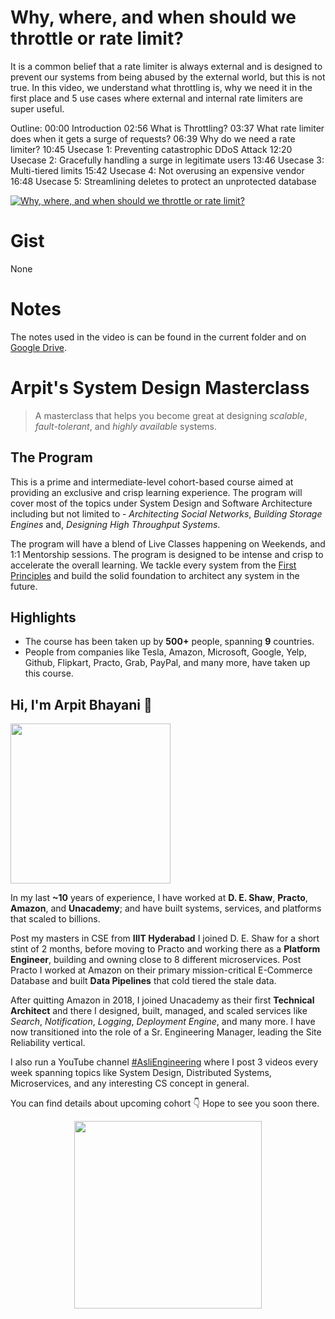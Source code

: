 Why, where, and when should we throttle or rate limit?
===

It is a common belief that a rate limiter is always external and is designed to prevent our systems from being abused by the external world, but this is not true. In this video, we understand what throttling is, why we need it in the first place and 5 use cases where external and internal rate limiters are super useful.

Outline:
00:00 Introduction
02:56 What is Throttling?
03:37 What rate limiter does when it gets a surge of requests?
06:39 Why do we need a rate limiter?
10:45 Usecase 1: Preventing catastrophic DDoS Attack
12:20 Usecase 2: Gracefully handling a surge in legitimate users
13:46 Usecase 3: Multi-tiered limits
15:42 Usecase 4: Not overusing an expensive vendor
16:48 Usecase 5: Streamlining deletes to protect an unprotected database

[![Why, where, and when should we throttle or rate limit?](https://i.ytimg.com/vi/CW4gVlU0xtU/mqdefault.jpg)](https://www.youtube.com/watch?v=CW4gVlU0xtU)

# Gist

None

# Notes

The notes used in the video is can be found in the current folder and on [Google Drive](None).

# Arpit's System Design Masterclass

> A masterclass that helps you become great at designing _scalable_, _fault-tolerant_, and _highly available_ systems.

## The Program

This is a prime and intermediate-level cohort-based course aimed at providing an exclusive and crisp learning experience. The program will cover most of the topics under System Design and Software Architecture including but not limited to - _Architecting Social Networks_, _Building Storage Engines_ and, _Designing High Throughput Systems_.

The program will have a blend of Live Classes happening on Weekends, and 1:1 Mentorship sessions. The program is designed to be intense and crisp to accelerate the overall learning. We tackle every system from the [First Principles](https://en.wikipedia.org/wiki/First_principle) and build the solid foundation to architect any system in the future.


## Highlights

 - The course has been taken up by __500+__ people, spanning __9__ countries.
 - People from companies like Tesla, Amazon, Microsoft, Google, Yelp, Github, Flipkart, Practo, Grab, PayPal, and many more, have taken up this course.


## Hi, I'm Arpit Bhayani 👋

<img width="256px" src="https://arpitbhayani.me/static/img/arpit.jpg" />

In my last **~10** years of experience, I have worked at **D. E. Shaw**, **Practo**, **Amazon**, and **Unacademy**; and have built systems, services, and platforms that scaled to billions.

Post my masters in CSE from **IIIT Hyderabad** I joined D. E. Shaw for a short stint of 2 months, before moving to Practo and working there as a **Platform Engineer**, building and owning close to 8 different microservices. Post Practo I worked at Amazon on their primary mission-critical E-Commerce Database and built **Data Pipelines** that cold tiered the stale data.

After quitting Amazon in 2018, I joined Unacademy as their first **Technical Architect** and there I designed, built, managed, and scaled services like _Search_, _Notification_, _Logging_, _Deployment Engine_, and many more. I have now transitioned into the role of a Sr. Engineering Manager, leading the Site Reliability vertical.

I also run a YouTube channel [#AsliEngineering](https://www.youtube.com/c/ArpitBhayani) where I post 3 videos every week spanning topics like System Design, Distributed Systems, Microservices, and any interesting CS concept in general.

You can find details about upcoming cohort 👇‍ Hope to see you soon there.

<center>
<a target="_blank" href="https://arpitbhayani.me/masterclass">
<img src="https://user-images.githubusercontent.com/4745789/137859181-d4499cf4-ce65-4466-8b88-a078ece0f081.PNG" width="300px" />
</a>
</center>